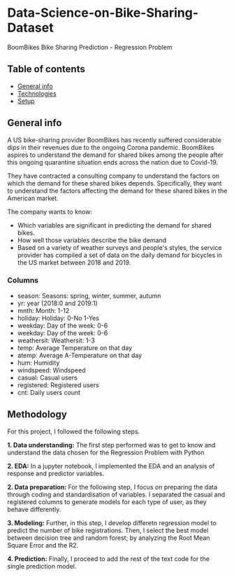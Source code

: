 # Data-Science-on-Bike-Sharing-Dataset
BoomBikes Bike Sharing Prediction - Regression Problem

## Table of contents
* [General info](#general-info)
* [Technologies](#technologies)
* [Setup](#setup)

## General info

A US bike-sharing provider BoomBikes has recently suffered considerable dips in their revenues due to the ongoing Corona pandemic.  BoomBikes aspires to understand the demand for shared bikes among the people after this ongoing quarantine situation ends across the nation due to Covid-19. 

They have contracted a consulting company to understand the factors on which the demand for these shared bikes depends. Specifically, they want to understand the factors affecting the demand for these shared bikes in the American market. 

The company wants to know:

- Which variables are significant in predicting the demand for shared bikes.
- How well those variables describe the bike demand
- Based on a variety of weather surveys and people's styles, the service provider has compiled a set of data on the daily demand for bicycles in the US market between 2018 and 2019.

### Columns

- season: Seasons: spring, winter, summer, autumn
- yr: year (2018:0 and 2019:1)
- mnth: Month: 1-12
- holiday: Holiday: 0-No 1-Yes
- weekday: Day of the week: 0-6
- weekday: Day of the week: 0-6
- weathersit: Weathersit: 1-3
- temp: Average Temperature on that day
- atemp: Average A-Temperature on that day
- hum: Humidity
- windspeed: Windspeed
- casual: Casual users
- registered: Registered users
- cnt: Daily users count

## Methodology

For this project, I followed the following steps.

**1. Data understanding:**
The first step performed was to get to know and understand the data chosen for the Regression Problem with Python

**2. EDA:**
In a jupyter notebook, I implemented the EDA and an analysis of response and predictor variables.

**2. Data preparation:**
For the following step, I focus on preparing the data through coding and standardisation of variables. I separated the casual and registered columns to generate models for each type of user, as they behave differently.

**3. Modeling:**
Further, in this step, I develop differetn regression model to predict the number of bike registrations. Then, I select the best model between decision tree and random forest; by analyzing the Root Mean Square Error and the R2.

**4. Prediction:**
Finally, I proceed to add the rest of the text code for the single prediction model.

